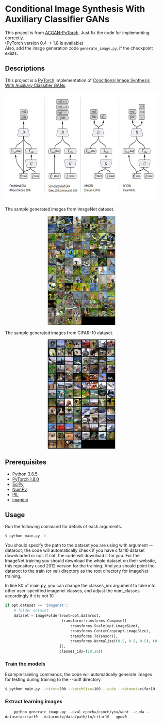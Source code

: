 # Conditional Image Synthesis With Auxiliary Classifier GANs
This project is from [ACGAN-PyTorch](https://github.com/clvrai/ACGAN-PyTorch).
Just fix the code for implementing correctly.</br> (PyTorch version 0.4 -> 1.8 is available)</br>
Also, add the image generation code `generate_image.py`, if the checkpoint exists.


## Descriptions
This project is a [PyTorch](http://pytorch.org) implementation of [Conditional Image Synthesis With Auxiliary Classifier GANs](https://arxiv.org/abs/1610.09585).

<p align="center">
    <img src="figs/architecture.png" height="360">
</p>

The sample generated images from ImageNet dataset.
<p align="center">
    <img src="figs/fake_samples_epoch_470.png" height="360">
</p>

The sample generated images from CIFAR-10 dataset.
<p align="center">
    <img src="figs/fake_samples_epoch_499.png" height="360">
</p>

## Prerequisites

- Python 3.8.5
- [PyTorch 1.8.0](http://pytorch.org)
- [SciPy](http://www.scipy.org/install.html)
- [NumPy](http://www.numpy.org/)
- [PIL](http://pillow.readthedocs.io/en/3.1.x/installation.html)
- [imageio](https://imageio.github.io/)

## Usage
Run the following command for details of each arguments.
```bash
$ python main.py -h
```
You should specify the path to the dataset you are using with argument --dataroot, the code will automatically check if you have cifar10 dataset downloaded or not. If not, the code will download it for you. For the ImageNet training you should download the whole dataset on their website, this repository used 2012 version for the training. And you should point the dataroot to the train (or val) directory as the root directory for ImageNet training.

In line 80 of main.py, you can change the classes\_idx argument to take into other user-specified imagenet classes, and adjust the num\_classes accordingly if it is not 10.
```python
if opt.dataset == 'imagenet':
    # folder dataset
    dataset = ImageFolder(root=opt.dataroot,
                          transform=transforms.Compose([
                              transforms.Scale(opt.imageSize),
                              transforms.CenterCrop(opt.imageSize),
                              transforms.ToTensor(),
                              transforms.Normalize((0.5, 0.5, 0.5), (0.5, 0.5, 0.5)),
                         ]),
                         classes_idx=(10,20))
```

### Train the models
Example training commands, the code will automatically generate images for testing during training to the --outf directory.
```bash
$ python main.py --niter=500 --batchSize=100 --cuda --dataset=cifar10 --imageSize=32 --dataroot=/data/path/to/cifar10 --gpu=0
```

### Extract learning images
``` shell scripts
    python generate_image.py --eval_epoch=/epoch/you/want --cuda --dataset=cifar10 --dataroot=/data/path/to/cifar10 --gpu=0 
```
